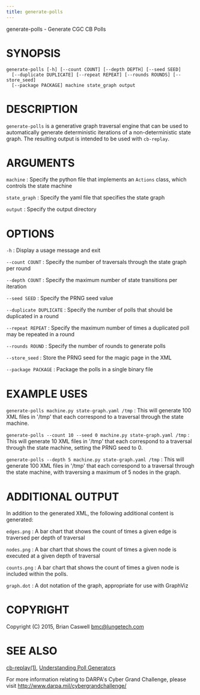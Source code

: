 ```yaml
---
title: generate-polls
---
```


generate-polls - Generate CGC CB Polls

# SYNOPSIS

~~~
generate-polls [-h] [--count COUNT] [--depth DEPTH] [--seed SEED]
  [--duplicate DUPLICATE] [--repeat REPEAT] [--rounds ROUNDS] [--store_seed]
  [--package PACKAGE] machine state_graph output
~~~

# DESCRIPTION

`generate-polls` is a generative graph traversal engine that can be used to automatically generate deterministic iterations of a non-deterministic state graph.  The resulting output is intended to be used with `cb-replay`.

# ARGUMENTS

`machine`
:   Specify the python file that implements an `Actions` class, which controls the state machine

`state_graph`
:   Specify the yaml file that specifies the state graph

`output`
:   Specify the output directory

# OPTIONS

`-h`
:   Display a usage message and exit

`--count COUNT`
:   Specify the number of traversals through the state graph per round

`--depth COUNT`
:   Specify the maximum number of state transitions per iteration

`--seed SEED`
:   Specify the PRNG seed value

`--duplicate DUPLICATE`
:   Specify the number of polls that should be duplicated in a round

`--repeat REPEAT`
:   Specify the maximum number of times a duplicated poll may be repeated in a round

`--rounds ROUND`
:   Specify the number of rounds to generate polls

`--store_seed`
:   Store the PRNG seed for the magic page in the XML

`--package PACKAGE`
:   Package the polls in a single binary file

# EXAMPLE USES

`generate-polls machine.py state-graph.yaml /tmp`
: This will generate 100 XML files in '/tmp' that each correspond to a traversal through the state machine.

`generate-polls --count 10 --seed 0 machine.py state-graph.yaml /tmp`
: This will generate 10 XML files in '/tmp' that each correspond to a traversal through the state machine, setting the PRNG seed to 0.

`generate-polls --depth 5 machine.py state-graph.yaml /tmp`
: This will generate 100 XML files in '/tmp' that each correspond to a traversal through the state machine, with traversing a maximum of 5 nodes in the graph.

# ADDITIONAL OUTPUT

In addition to the generated XML, the following additional content is generated:

`edges.png`
: A bar chart that shows the count of times a given edge is traversed per depth of traversal

`nodes.png`
: A bar chart that shows the count of times a given node is executed at a given depth of traversal

`counts.png`
: A bar chart that shows the count of times a given node is included within the polls.

`graph.dot`
: A dot notation of the graph, appropriate for use with GraphViz

# COPYRIGHT

Copyright (C) 2015, Brian Caswell <bmc@lungetech.com>

# SEE ALSO

[cb-replay(1)](/cb-testing/cb-replay/),
[Understanding Poll Generators](/cgc-release-documentation/walk-throughs/understanding-poll-generators)

For more information relating to DARPA's Cyber Grand Challenge, please visit <http://www.darpa.mil/cybergrandchallenge/>
